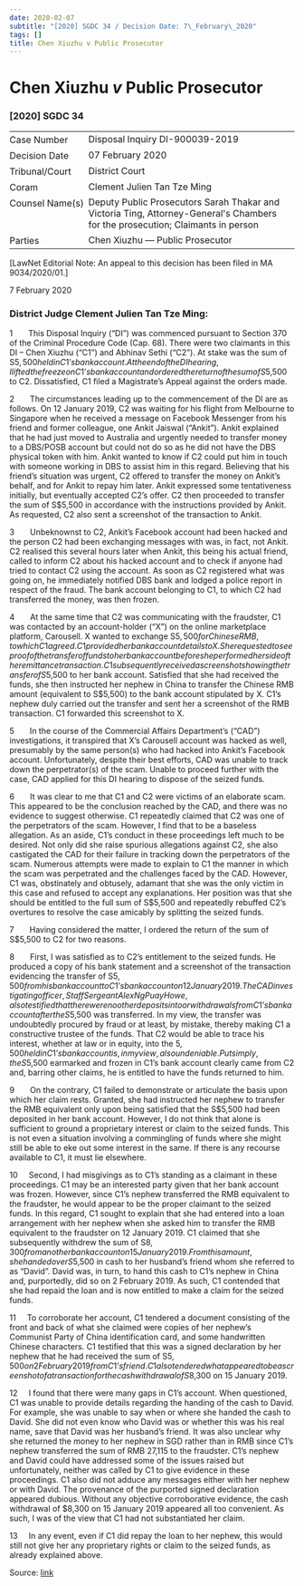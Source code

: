 ```yaml
---
date: 2020-02-07
subtitle: "[2020] SGDC 34 / Decision Date: 7\_February\_2020"
tags: []
title: Chen Xiuzhu v Public Prosecutor
---
```

# Chen Xiuzhu _v_ Public Prosecutor  

### \[2020\] SGDC 34

<table id="info-table"><tbody><tr class="info-row"><td class="txt-label" style="padding: 4px 0px; white-space: nowrap" valign="top">Case Number</td><td class="txt-body">Disposal Inquiry DI-900039-2019</td></tr><tr class="info-row"><td class="txt-label" style="padding: 4px 0px; white-space: nowrap" valign="top">Decision Date</td><td class="txt-body">07 February 2020</td></tr><tr class="info-row"><td class="txt-label" style="padding: 4px 0px; white-space: nowrap" valign="top">Tribunal/Court</td><td class="txt-body">District Court</td></tr><tr class="info-row"><td class="txt-label" style="padding: 4px 0px; white-space: nowrap" valign="top">Coram</td><td class="txt-body">Clement Julien Tan Tze Ming</td></tr><tr class="info-row"><td class="txt-label" style="padding: 4px 0px; white-space: nowrap" valign="top">Counsel Name(s)</td><td class="txt-body">Deputy Public Prosecutors Sarah Thakar and Victoria Ting, Attorney-General's Chambers for the prosecution; Claimants in person</td></tr><tr class="info-row"><td class="txt-label" style="padding: 4px 0px; white-space: nowrap" valign="top">Parties</td><td class="txt-body">Chen Xiuzhu — Public Prosecutor</td></tr></tbody></table>

\[LawNet Editorial Note: An appeal to this decision has been filed in MA 9034/2020/01.\]

7 February 2020

### District Judge Clement Julien Tan Tze Ming:

1       This Disposal Inquiry (“DI”) was commenced pursuant to Section 370 of the Criminal Procedure Code (Cap. 68). There were two claimants in this DI – Chen Xiuzhu (“C1”) and Abhinav Sethi (“C2”). At stake was the sum of S$5,500 held in C1’s bank account. At the end of the DI hearing, I lifted the freeze on C1’s bank account and ordered the return of the sum of S$5,500 to C2. Dissatisfied, C1 filed a Magistrate’s Appeal against the orders made.

2       The circumstances leading up to the commencement of the DI are as follows. On 12 January 2019, C2 was waiting for his flight from Melbourne to Singapore when he received a message on Facebook Messenger from his friend and former colleague, one Ankit Jaiswal (“Ankit”). Ankit explained that he had just moved to Australia and urgently needed to transfer money to a DBS/POSB account but could not do so as he did not have the DBS physical token with him. Ankit wanted to know if C2 could put him in touch with someone working in DBS to assist him in this regard. Believing that his friend’s situation was urgent, C2 offered to transfer the money on Ankit’s behalf, and for Ankit to repay him later. Ankit expressed some tentativeness initially, but eventually accepted C2’s offer. C2 then proceeded to transfer the sum of S$5,500 in accordance with the instructions provided by Ankit. As requested, C2 also sent a screenshot of the transaction to Ankit.

3       Unbeknownst to C2, Ankit’s Facebook account had been hacked and the person C2 had been exchanging messages with was, in fact, not Ankit. C2 realised this several hours later when Ankit, this being his actual friend, called to inform C2 about his hacked account and to check if anyone had tried to contact C2 using the account. As soon as C2 registered what was going on, he immediately notified DBS bank and lodged a police report in respect of the fraud. The bank account belonging to C1, to which C2 had transferred the money, was then frozen.

4       At the same time that C2 was communicating with the fraudster, C1 was contacted by an account-holder (“X”) on the online marketplace platform, Carousell. X wanted to exchange S$5,500 for Chinese RMB, to which C1 agreed. C1 provided her bank account details to X. She requested to see proof of the transfer of funds to her bank account before she performed her side of the remittance transaction. C1 subsequently received a screenshot showing the transfer of S$5,500 to her bank account. Satisfied that she had received the funds, she then instructed her nephew in China to transfer the Chinese RMB amount (equivalent to S$5,500) to the bank account stipulated by X. C1’s nephew duly carried out the transfer and sent her a screenshot of the RMB transaction. C1 forwarded this screenshot to X.

5       In the course of the Commercial Affairs Department’s (“CAD”) investigations, it transpired that X’s Carousell account was hacked as well, presumably by the same person(s) who had hacked into Ankit’s Facebook account. Unfortunately, despite their best efforts, CAD was unable to track down the perpetrator(s) of the scam. Unable to proceed further with the case, CAD applied for this DI hearing to dispose of the seized funds.

6       It was clear to me that C1 and C2 were victims of an elaborate scam. This appeared to be the conclusion reached by the CAD, and there was no evidence to suggest otherwise. C1 repeatedly claimed that C2 was one of the perpetrators of the scam. However, I find that to be a baseless allegation. As an aside, C1’s conduct in these proceedings left much to be desired. Not only did she raise spurious allegations against C2, she also castigated the CAD for their failure in tracking down the perpetrators of the scam. Numerous attempts were made to explain to C1 the manner in which the scam was perpetrated and the challenges faced by the CAD. However, C1 was, obstinately and obtusely, adamant that she was the only victim in this case and refused to accept any explanations. Her position was that she should be entitled to the full sum of S$5,500 and repeatedly rebuffed C2’s overtures to resolve the case amicably by splitting the seized funds.

7       Having considered the matter, I ordered the return of the sum of S$5,500 to C2 for two reasons.

8       First, I was satisfied as to C2’s entitlement to the seized funds. He produced a copy of his bank statement and a screenshot of the transaction evidencing the transfer of S$5,500 from his bank account to C1’s bank account on 12 January 2019. The CAD investigating officer, Staff Sergeant Alex Ng Puay Howe, also testified that there were no other deposits into or withdrawals from C1’s bank account after the S$5,500 was transferred. In my view, the transfer was undoubtedly procured by fraud or at least, by mistake, thereby making C1 a constructive trustee of the funds. That C2 would be able to trace his interest, whether at law or in equity, into the $5,500 held in C1’s bank account is, in my view, also undeniable. Put simply, the S$5,500 earmarked and frozen in C1’s bank account clearly came from C2 and, barring other claims, he is entitled to have the funds returned to him.

9       On the contrary, C1 failed to demonstrate or articulate the basis upon which her claim rests. Granted, she had instructed her nephew to transfer the RMB equivalent only upon being satisfied that the S$5,500 had been deposited in her bank account. However, I do not think that alone is sufficient to ground a proprietary interest or claim to the seized funds. This is not even a situation involving a commingling of funds where she might still be able to eke out some interest in the same. If there is any recourse available to C1, it must lie elsewhere.

10     Second, I had misgivings as to C1’s standing as a claimant in these proceedings. C1 may be an interested party given that her bank account was frozen. However, since C1’s nephew transferred the RMB equivalent to the fraudster, he would appear to be the proper claimant to the seized funds. In this regard, C1 sought to explain that she had entered into a loan arrangement with her nephew when she asked him to transfer the RMB equivalent to the fraudster on 12 January 2019. C1 claimed that she subsequently withdrew the sum of S$8,300 from another bank account on 15 January 2019. From this amount, she handed over S$5,500 in cash to her husband’s friend whom she referred to as “David”. David was, in turn, to hand this cash to C1’s nephew in China and, purportedly, did so on 2 February 2019. As such, C1 contended that she had repaid the loan and is now entitled to make a claim for the seized funds.

11     To corroborate her account, C1 tendered a document consisting of the front and back of what she claimed were copies of her nephew’s Communist Party of China identification card, and some handwritten Chinese characters. C1 testified that this was a signed declaration by her nephew that he had received the sum of S$5,500 on 2 February 2019 from C1’s friend. C1 also tendered what appeared to be a screenshot of a transaction for the cash withdrawal of S$8,300 on 15 January 2019.

12     I found that there were many gaps in C1’s account. When questioned, C1 was unable to provide details regarding the handing of the cash to David. For example, she was unable to say when or where she handed the cash to David. She did not even know who David was or whether this was his real name, save that David was her husband’s friend. It was also unclear why she returned the money to her nephew in SGD rather than in RMB since C1’s nephew transferred the sum of RMB 27,115 to the fraudster. C1’s nephew and David could have addressed some of the issues raised but unfortunately, neither was called by C1 to give evidence in these proceedings. C1 also did not adduce any messages either with her nephew or with David. The provenance of the purported signed declaration appeared dubious. Without any objective corroborative evidence, the cash withdrawal of $8,300 on 15 January 2019 appeared all too convenient. As such, I was of the view that C1 had not substantiated her claim.

13     In any event, even if C1 did repay the loan to her nephew, this would still not give her any proprietary rights or claim to the seized funds, as already explained above.


Source: [link](https://www.lawnet.sg:443/lawnet/web/lawnet/free-resources?p_p_id=freeresources_WAR_lawnet3baseportlet&p_p_lifecycle=1&p_p_state=normal&p_p_mode=view&_freeresources_WAR_lawnet3baseportlet_action=openContentPage&_freeresources_WAR_lawnet3baseportlet_docId=%2FJudgment%2F24143-SSP.xml)